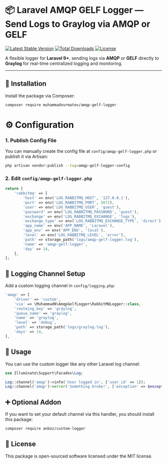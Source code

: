 # 📦 Laravel AMQP GELF Logger — Send Logs to Graylog via AMQP or GELF

[![Latest Stable Version](https://poser.pugx.org/muhammadnurmatov/amqp-gelf-logger/v/stable)](https://packagist.org/packages/muhammadnurmatov/amqp-gelf-logger)
[![Total Downloads](https://poser.pugx.org/muhammadnurmatov/amqp-gelf-logger/downloads)](https://packagist.org/packages/muhammadnurmatov/amqp-gelf-logger)
[![License](https://poser.pugx.org/muhammadnurmatov/amqp-gelf-logger/license)](https://packagist.org/packages/muhammadnurmatov/amqp-gelf-logger)

A flexible logger for **Laravel 9+**, sending logs via **AMQP** or **GELF** directly to **Graylog** for real-time centralized logging and monitoring.

---

## 🚀 Installation

Install the package via Composer:

```bash
composer require muhammadnurmatov/amqp-gelf-logger
```
# ⚙️ Configuration

### 1. Publish Config File

You can manually create the config file at `config/amqp-gelf-logger.php` or publish it via Artisan:

```bash
php artisan vendor:publish --tag=amqp-gelf-logger-config
```

### 2. Edit `config/amqp-gelf-logger.php`

```php
return [
    'rabbitmq' => [
        'host' => env('LOG_RABBITMQ_HOST', '127.0.0.1'),
        'port' => env('LOG_RABBITMQ_PORT', 5672),
        'user' => env('LOG_RABBITMQ_USER', 'guest'),
        'password' => env('LOG_RABBITMQ_PASSWORD', 'guest'),
        'exchange' => env('LOG_RABBITMQ_EXCHANGE', 'logs'),
        'exchange_type' => env('LOG_RABBITMQ_EXCHANGE_TYPE', 'direct'),
        'app_name' => env('APP_NAME', 'Laravel'),
        'app_env' => env('APP_ENV', 'local'),
        'level' => env('LOG_RABBITMQ_LEVEL', 'error'),
        'path' => storage_path('logs/amqp-gelf-logger.log'),
        'name' => 'amqp-gelf-logger',
        'day' => 14,
    ],
];
```

## 📡 Logging Channel Setup

Add a custom logging channel in `config/logging.php`:
```php
'amqp' => [
    'driver' => 'custom',
    'via' => \MuhammadN\AmqpGelfLogger\RabbitMQLogger::class,
    'routeing_key' => 'graylog',
    'queue_name' => 'graylog',
    'name' => 'graylog',
    'level' => 'debug',
    'path' => storage_path('logs/graylog.log'),
    'days' => 14,
],
```
## 🧪 Usage

You can use the custom logger like any other Laravel log channel:

```php
use Illuminate\Support\Facades\Log;

Log::channel('amqp')->info('User logged in', ['user_id' => 1]);
Log::channel('amqp')->error('Something broke!', ['exception' => $exception]);
```
## ➕ Optional Addon

If you want to set your default channel via this handler, you should install this package:

```bash
composer require anboz/custom-logger
```

## 📄 License

This package is open-sourced software licensed under the MIT license.

